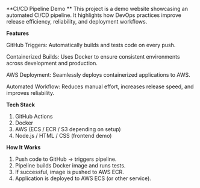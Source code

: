 **CI/CD Pipeline Demo
**
This project is a demo website showcasing an automated CI/CD pipeline. It highlights how DevOps practices improve release efficiency, reliability, and deployment workflows.

**Features**

GitHub Triggers: Automatically builds and tests code on every push.

Containerized Builds: Uses Docker to ensure consistent environments across development and production.

AWS Deployment: Seamlessly deploys containerized applications to AWS.

Automated Workflow: Reduces manual effort, increases release speed, and improves reliability.

**Tech Stack**

1. GitHub Actions
2. Docker
3. AWS (ECS / ECR / S3 depending on setup)
4. Node.js / HTML / CSS (frontend demo)

**How It Works**

1. Push code to GitHub → triggers pipeline.
2. Pipeline builds Docker image and runs tests.
3. If successful, image is pushed to AWS ECR.
4. Application is deployed to AWS ECS (or other service).


